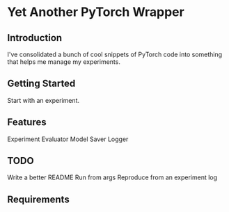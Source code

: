 # Yet Another PyTorch Wrapper

## Introduction
I've consolidated a bunch of cool snippets of PyTorch code into something that helps me manage my experiments.
## Getting Started
Start with an experiment.
## Features
Experiment
Evaluator
Model
Saver
Logger
## TODO
Write a better README
Run from args
Reproduce from an experiment log
## Requirements

